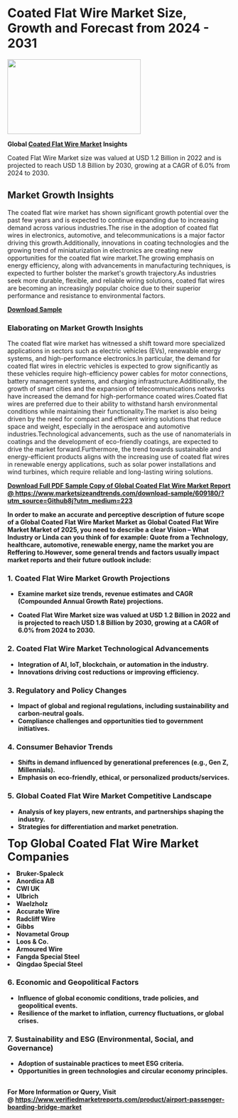 <H1>Coated Flat Wire Market Size, Growth and Forecast from 2024 - 2031</H1><img class="aligncenter size-medium wp-image-584254" src="https://thirdeyenews.in/wp-content/uploads/2024/09/Global-Market-Research-300x168.jpeg" alt="" width="300" height="168" /><p><strong>Global&nbsp;<a href="https://www.marketsizeandtrends.com/download-sample/609180/?utm_source=Github8j?utm_medium=223">Coated Flat Wire Market</a> Insights</strong></p><p>Coated Flat Wire Market size was valued at USD 1.2 Billion in 2022 and is projected to reach USD 1.8 Billion by 2030, growing at a CAGR of 6.0% from 2024 to 2030.</p><p><h2>Market Growth Insights</h2> <p>The coated flat wire market has shown significant growth potential over the past few years and is expected to continue expanding due to increasing demand across various industries.The rise in the adoption of coated flat wires in electronics, automotive, and telecommunications is a major factor driving this growth.Additionally, innovations in coating technologies and the growing trend of miniaturization in electronics are creating new opportunities for the coated flat wire market.The growing emphasis on energy efficiency, along with advancements in manufacturing techniques, is expected to further bolster the market's growth trajectory.As industries seek more durable, flexible, and reliable wiring solutions, coated flat wires are becoming an increasingly popular choice due to their superior performance and resistance to environmental factors.</p> <p><strong><a href="#">Download Sample</a></strong></p> <h3>Elaborating on Market Growth Insights</h3> <p>The coated flat wire market has witnessed a shift toward more specialized applications in sectors such as electric vehicles (EVs), renewable energy systems, and high-performance electronics.In particular, the demand for coated flat wires in electric vehicles is expected to grow significantly as these vehicles require high-efficiency power cables for motor connections, battery management systems, and charging infrastructure.Additionally, the growth of smart cities and the expansion of telecommunications networks have increased the demand for high-performance coated wires.Coated flat wires are preferred due to their ability to withstand harsh environmental conditions while maintaining their functionality.The market is also being driven by the need for compact and efficient wiring solutions that reduce space and weight, especially in the aerospace and automotive industries.Technological advancements, such as the use of nanomaterials in coatings and the development of eco-friendly coatings, are expected to drive the market forward.Furthermore, the trend towards sustainable and energy-efficient products aligns with the increasing use of coated flat wires in renewable energy applications, such as solar power installations and wind turbines, which require reliable and long-lasting wiring solutions.</p> <p><strong><a href="#"></p><p><span class=""><strong>Download Full PDF Sample Copy of Global Coated Flat Wire Market Report</strong> @ <a href="https://www.marketsizeandtrends.com/download-sample/609180/?utm_source=Github8j?utm_medium=223" target="_blank">https://www.marketsizeandtrends.com/download-sample/609180/?utm_source=Github8j?utm_medium=223</a></span></p><p>In order to make an accurate and perceptive description of future scope of a Global&nbsp;Coated Flat Wire Market Market as Global&nbsp;Coated Flat Wire Market Market of 2025, you need to describe a clear Vision &ndash; What Industry or Linda can you think of for example: Quote from a Technology, healthcare, automotive, renewable energy, name the market you are Reffering to.However, some general trends and factors usually impact market reports and their future outlook include:</p><h3>1.&nbsp;<strong>Coated Flat Wire Market Growth Projections</strong></h3><ul><li>Examine market size trends, revenue estimates and CAGR (Compounded Annual Growth Rate) projections.</li><li><p>Coated Flat Wire Market size was valued at USD 1.2 Billion in 2022 and is projected to reach USD 1.8 Billion by 2030, growing at a CAGR of 6.0% from 2024 to 2030.</p></li></ul><h3>2.&nbsp;<strong>Coated Flat Wire Market Technological Advancements</strong></h3><ul><li>Integration of AI, IoT, blockchain, or automation in the industry.</li><li>Innovations driving cost reductions or improving efficiency.</li></ul><h3>3.&nbsp;<strong>Regulatory and Policy Changes</strong></h3><ul><li>Impact of global and regional regulations, including sustainability and carbon-neutral goals.</li><li>Compliance challenges and opportunities tied to government initiatives.</li></ul><h3>4.&nbsp;<strong>Consumer Behavior Trends</strong></h3><ul><li>Shifts in demand influenced by generational preferences (e.g., Gen Z, Millennials).</li><li>Emphasis on eco-friendly, ethical, or personalized products/services.</li></ul><h3>5.&nbsp;<strong>Global Coated Flat Wire Market Competitive Landscape</strong></h3><ul><li>Analysis of key players, new entrants, and partnerships shaping the industry.</li><li>Strategies for differentiation and market penetration.</li></ul><p data-pm-slice="1 1 []"><span style="color: inherit; font-family: inherit; font-size: 25px;">Top Global Coated Flat Wire Market Companies</span></p><div class="" data-test-id=""><p><li>Bruker-Spaleck</li><li> Anordica AB</li><li> CWI UK</li><li> Ulbrich</li><li> Waelzholz</li><li> Accurate Wire</li><li> Radcliff Wire</li><li> Gibbs</li><li> Novametal Group</li><li> Loos & Co.</li><li> Armoured Wire</li><li> Fangda Special Steel</li><li> Qingdao Special Steel</li></p></div><h3>6.&nbsp;<strong>Economic and Geopolitical Factors</strong></h3><ul><li>Influence of global economic conditions, trade policies, and geopolitical events.</li><li>Resilience of the market to inflation, currency fluctuations, or global crises.</li></ul><h3>7.&nbsp;<strong>Sustainability and ESG (Environmental, Social, and Governance)</strong></h3><ul><li>Adoption of sustainable practices to meet ESG criteria.</li><li>Opportunities in green technologies and circular economy principles.</li></ul><h2><strong style="font-size: 14px;">For More Information or Query, Visit @&nbsp;</strong><a style="background-color: #ffffff; font-size: 14px;" href="https://www.marketsizeandtrends.com/report/coated-flat-wire-market/" target="_blank">https://www.verifiedmarketreports.com/product/airport-passenger-boarding-bridge-market</a></h2>
